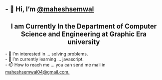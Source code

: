 <h2>- 👋 Hi, I’m <a href="https://github.com/maheshsemwal/">@maheshsemwal</a></h2>
<h2 align="center">I am Currently In the Department of Computer Science and Engineering at Graphic Era university</h2>
- 👀 I’m interested in ... solving problems.<br>
- 🌱 I’m currently learning ... javascript.<br>
- 📫 How to reach me ... you can send me mail in <a href="mailto: maheshsemwal04@gmail.com">maheshsemwal04@gmail.com.</a><br>

<!---
maheshsemwal/maheshsemwal is a ✨ special ✨ repository because its `README.md` (this file) appears on your GitHub profile.
You can click the Preview link to take a look at your changes.
--->
